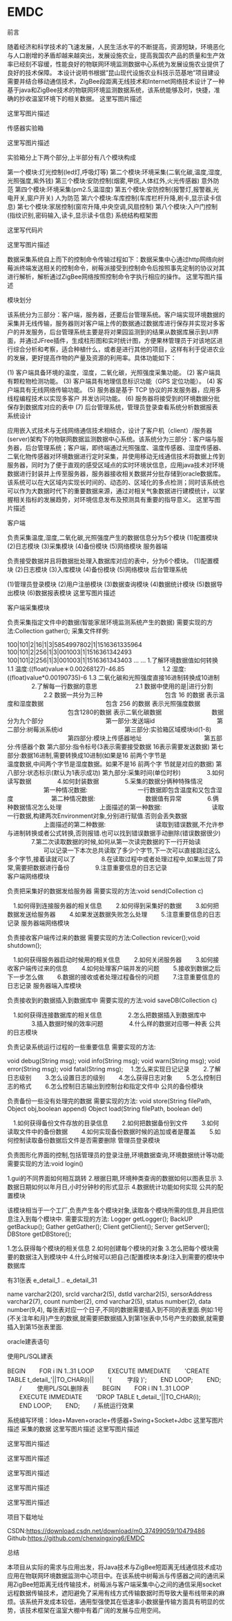 # EMDC
前言

随着经济和科学技术的飞速发展，人民生活水平的不断提高，资源短缺，环境恶化与人口剧增的矛盾却越来越突出，发展设施农业，提高我国农产品的质量和生产效率已经刻不容缓，性能良好的物联网环境监测数据中心系统为发展设施农业提供了良好的技术保障。 本设计说明书根据”昆山现代设施农业科技示范基地”项目建设需要并结合移动通信技术，ZigBee段距离无线技术和Internet网络技术设计了一种基于java和ZigBee技术的物联网环境监测数据系统，该系统能够及时，快捷，准确的抄收温室环境下的相关数据。
这里写图片描述

这里写图片描述


传感器实验箱

这里写图片描述

实验箱分上下两个部分,上半部分有八个模块构成

第一个模块:灯光控制(led灯,呼吸灯等) 第二个模块:环境采集(二氧化碳,温度,湿度,光照强度,紫外钱) 第三个模块:安防控制(烟雾,甲烷,人体红外,火光传感器) 意外防范 第四个模块:环境采集(pm2.5,温湿度) 第五个模块:安防控制(报警灯,报警器,光电开关,窗户开关) 人为防范 第六个模块:车库控制(车库栏杆升降,刷卡,显示读卡信息) 第七个模块:家居控制(窗帘升降,中央空调,风扇控制) 第八个模块:入户门控制(指纹识别,密码输入,读卡,显示读卡信息)
系统结构框架图

这里写代码片

这里写图片描述

数据采集系统自上而下的控制命令传输过程如下：数据采集中心通过http网络向树莓派终端发送相关的控制命令，树莓派接受到控制命令后按照事先定制的协议对其进行解析，解析通过ZigBee网络按照控制命令字执行相应的操作。
这里写图片描述

模块划分

该系统分为三部分：客户端，服务器，还要后台管理系统。客户端实现环境数据的采集并无线传输，服务器则对客户端上传的数据通过数据库进行保存并实现对多客户的并发服务，后台管理系统主要是将对果园监测到的结果从数据库展示到UI界面，并通过JFree插件，生成柱形图和实时统计图，方便果林管理员于对该地区进行综合分析和考察，适合种植什么，或者是进行其他的项目，这样有利于促进农业的发展，更好提高作物的产量及资源的利用率。具体功能如下：

(1) 客户端具备环境的温度，湿度，二氧化碳，光照强度采集功能。 (2) 客户端具有颗粒物检测功能。 (3) 客户端具有地理信息标识功能（GPS 定位功能）。 (4) 客户端具有无线网络传输功能。 (5) 服务器是基于 TCP 协议的并发服务器，应用多线程编程技术以实现多客户 并发访问功能。 (6) 服务器将接受到的环境数据分批保存到数据库对应的表中 (7) 后台管理系统，管理员登录查看系统分析数据报表
系统设计

应用嵌入式技术与无线网络通信技术相结合，设计了客户机（client）/服务器(server)架构下的物联网数据监测数据中心系统。该系统分为三部分：客户端与服务器，后台管理系统；客户端，即终端通过光照强度、温度传感器、湿度传感器、二氧化物传感器对环境数据进行定时采集，并使用移动无线通信技术将数据上传到服务器，同时为了便于直观的感受区域点的实时环境状信息，应用java技术对环境数据进行封装并上传至服务器，服务器接收相关数据并分批存储到oracle数据库。 该系统可以在大区域内实现长时间的、动态的、区域化的多点检测；同时该系统也可以作为大数据时代下的重要数据来源，通过对相关气象数据进行建模统计，以掌握相关指标的发展趋势，对环境信息发布及预测具有重要的指导意义。 这里写图片描述

客户端

负责采集温度,湿度,二氧化碳,光照强度产生的数据信息分为5个模块 (1)配置模块 (2)日志模块 (3)采集模块 (4)备份模块 (5)网络模块
服务器端

负责接受数据并且将数据批处理入数据库对应的表中，分为6个模块。 (1)配置模块 (2)日志模块 (3)入库模块 (4)备份模块 (5)网络模块
后台管理系统

(1)管理员登录模块 (2)用户注册模块 (3)数据查询模块 (4)数据统计模块 (5)数据导出模块 (6)数据报表模块
这里写图片描述

客户端采集模块

负责采集指定文件中的数据(智能家居环境监测系统产生的数据) 需要实现的方法:Collection gather(); 采集文件样例:

100|101|2|16|1|3|5854997802|1|1516361335964 100|101|2|256|1|3|001003|1|1516361342493 100|101|2|256|1|3|001003|1|1516361343403 ... ...
1.了解环境数据值如何转换
        1.1 温度:((float)value＊0.00268127)-46.85
　　　　　　1.2 湿度:((float)value*0.00190735)-6
        1.3 二氧化碳和光照强度直接16进制转换成10进制
　　　　2.了解每一行数据的意思
　　　　　　2.1 数据中使用的是|进行分割
　　　　　　2.2 数据一共分为三种
　　　　　　　　　　包含 16 的数据 表示温度和湿度数据
　　　　　　　　　　包含 256 的数据 表示光照强度数据
　　　　　　　　　　包含1280的数据 表示二氧化碳数据
　　　　　　　　数据分为九个部分
　　　　　　　　　　第一部分:发送端id 
　　　　　　　　　　第二部分:树莓派系统id 
　　　　　　　　　　第三部分:实验箱区域模块id(1-8)
　　　　　　　　　　第四部分:模块上传感器地址 
　　　　　　　　　　第五部分:传感器个数
                    第六部分:指令标号(3表示需要接受数据  16表示需要发送数据)
第七部分:数据16进制,需要转换成10进制(如果是16 前两个字节是    
         温度数据,中间两个字节是湿度数据。如果不是16 前两个字
         节就是对应的数据)
第八部分:状态标示(默认为1表示成功)
第九部分:采集时间(单位时秒)
　　　　3.如何读写数据
　　　　4.如何封装数据
　　　　5.采集的数据分俩种特殊情况
　　　　　　第一种情况数据:
　　　　　　　　一行数据即包含温度和又包含湿度
　　　　　　第二种情况数据:
　　　　　　　　数据值有异常
　　　　6.俩种数据情况怎么处理
　　　　　　上面描述的第一种数据:
　　　　　　　　读取一行数据,构建两次Environment对象,分别进行赋值.否则会丢失数据
　　　　　　上面描述的第二种数据:
　　　　　　　　读取到错误数据,不允许参与进制转换或者公式转换,否则报错.也可以找到错误数据手动删除(错误数据很少)
　　　　7.第二次读取数据的时候,如何从第一次读完数据的下一行开始读
　　　　　　可以记录一下本次总共读取了多少个字节,下一次可以直接跳过这么多个字节,接着读就可以了
　　　　8.在读取过程中或者处理过程中,如果出现了异常,需要把数据进行备份
　　　　9.注意重要信息的日志记录     
客户端网络模块

负责把采集好的数据发给服务器 需要实现的方法:void send(Collection c)

　1.如何得到连接服务器的相关信息
　　2.如何得到采集好的数据
　　3.如何把数据发送给服务器
　　4.如果发送数据失败怎么处理
　　5.注意重要信息的日志记录
服务器端网络模块

负责接收客户端传过来的数据 需要实现的方法:Collection revicer();void shutdown();

　1.如何获得服务器启动时候用的相关信息
　　2.如何关闭服务器
　　3.如何接收客户端传过来的信息
　　4.如何处理客户端并发的问题
　　5.接收到数据之后下一步怎么做
　　6.数据的接收或者处理过程备份的问题
　　7.注意重要信息的日志记录
服务器端入库模块

负责接收到的数据插入到数据库中 需要实现的方法:void saveDB(Collection c)

　1.如何获得连接数据库的相关信息
　　　　2.怎么把数据插入到数据库中
　　　　3.插入数据时候的效率问题
　　　　4.什么样的数据对应哪一种表
公共的日志模块

负责记录系统运行过程的一些重要信息 需要实现的方法:

void debug(String msg); void info(String msg); void warn(String msg); void error(String msg); void fatal(String msg);
　1.怎么来实现日记记录
　　2.了解日志级别
　　3.怎么设置日志的级别
　　4.怎么获得日志对象
　　5.怎么控制日志的格式
　　6.怎么控制日志输出到控制台和指定文件中
公共的备份模块

负责备份一些没有处理完的数据 需要实现的方法: void store(String filePath, Object obj,boolean append) Object load(String filePath, boolean del)

　1.如何获得备份文件存放的目录信息
　　2.如何把数据备份到文件
　　3.如何读取文件中的备份数据
　　4.如何实现备份数据时候的追加或者是覆盖
　　5.如何控制读取备份数据后文件是否需要删除
管理员登录模块

负责图形化界面的控制,包括管理员的登录注册,环境数据查询,环境数据统计等功能 需要实现的方法:void login()

1.gui的不同界面如何相互跳转 
2.根据日期,环境种类查询的数据如何以图表显示 
3.数据日期如何以年月日,小时分钟秒的形式显示
4.数据统计功能如何实现
公共的配置模块

该模块相当于一个工厂,负责产生各个模块对象,读取各个模块所需的信息,并且把信息注入到每个模块中. 需要实现的方法: Logger getLogger(); BackUP getBackup(); Gather getGather(); Client getClient(); Server getServer(); DBStore getDBStore();

1.怎么获得每个模块的相关信息
2.如何创建每个模块的对象
3.怎么把每个模块需要的数据注入到模块中
4.什么时候可以把自己(配置模块本身)注入到需要的模块中
数据库

有31张表 e_detail_1 .. e_detail_31

name varchar2(20),
srcId varchar2(5),
dstId varchar2(5),
sersorAddress varchar2(7),
count number(2),
cmd  varchar2(5),
status number(2),
data number(9,4),
每张表对应一个日子,不同的数据需要插入到不同的表里面.例如:1号(不关注年和月)产生的数据,就需要把数据插入到第1张表中,15号产生的数据,就需要插入到第15张表里面.

oracle建表语句

使用PL/SQL建表

BEGIN
　　FOR i IN 1..31 LOOP
　　EXECUTE IMMEDIATE
　　'CREATE TABLE t_detail_'||TO_CHAR(i)||
　　'(
　 　字段
     )';
　　END LOOP;
　　END;
　　/
　　
使用PL/SQL删除表
　　BEGIN
　　FOR i IN 1..31 LOOP
　　EXECUTE IMMEDIATE
　　'DROP TABLE t_detail_'||TO_CHAR(i);
　　END LOOP;
　　END;
　　/
系统运行效果

系统编写环境：Idea+Maven+oracle+传感器+Swing+Socket+Jdbc 这里写图片描述
采集的数据 这里写图片描述
这里写图片描述

这里写图片描述

这里写图片描述

这里写图片描述

这里写图片描述

这里写图片描述

项目下载地址

CSDN:https://download.csdn.net/download/m0_37499059/10479486 Github:https://github.com/chenxingxing6/EMDC

总结

本项目从实际的需求与应用出发，将Java技术与ZigBee短距离无线通信技术成功应用在物联网环境数据监测中心项目中。在该系统中树莓派与传感器之间的通讯采用ZigBee短距离无线传输技术，树莓派与客户端采集中心之间的通信采用socket远程数据传输技术，遮阳避免了采用有线方式传输数据时而导致大量布线带来的麻烦。该系统开发成本较低，通用型强使其在低速率小数据量传输方面具有明显的优势，该技术框架在温室大棚中有着广阔的发展与应用空间。
